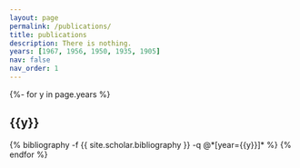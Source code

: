 ```yaml
---
layout: page
permalink: /publications/
title: publications
description: There is nothing. 
years: [1967, 1956, 1950, 1935, 1905]
nav: false
nav_order: 1
---
```

<!-- _pages/publications.md -->
<div class="publications">

{%- for y in page.years %}
  <h2 class="year">{{y}}</h2>
  {% bibliography -f {{ site.scholar.bibliography }} -q @*[year={{y}}]* %}
{% endfor %}

</div>
